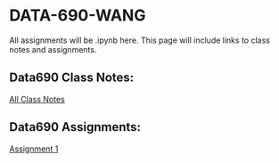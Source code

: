 # DATA-690-WANG
All assignments will be .ipynb here.
This page will include links to class notes and assignments. 

## Data690 Class Notes:
[All Class Notes](https://github.com/Colsai/DATA-690-WANG/blob/master/course-notes.md)


## Data690 Assignments:
[Assignment 1](https://github.com/Colsai/DATA-690-WANG/blob/master/Practice-01.ipynb)
